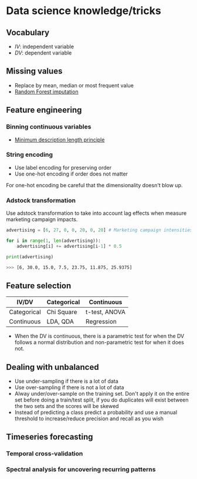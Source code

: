 # Data science knowledge/tricks


## Vocabulary

- *IV*: independent variable
- *DV*: dependent variable


## Missing values

- Replace by mean, median or most frequent value
- [Random Forest imputation](http://math.furman.edu/~dcs/courses/math47/R/library/randomForest/html/rfImpute.html)


## Feature engineering

### Binning continuous variables

- [Minimum description length principle](https://arxiv.org/abs/math/0406077)

### String encoding

- Use label encoding for preserving order
- Use one-hot encoding if order does not matter

For one-hot encoding be careful that the dimensionality doesn't blow up.

### Adstock transformation

Use adstock transformation to take into account lag effects when measure marketing campaign impacts.

```python
advertising = [6, 27, 0, 0, 20, 0, 20] # Marketing campaign intensities

for i in range(1, len(advertising)):
    advertising[i] += advertising[i-1] * 0.5

print(advertising)
```

```sh
>>> [6, 30.0, 15.0, 7.5, 23.75, 11.875, 25.9375]
```


## Feature selection

| IV/DV       | Categorical | Continuous    |
|-------------|-------------|---------------|
| Categorical | Chi Square  | t-test, ANOVA |
| Continuous  | LDA, QDA    | Regression    |

- When the DV is continuous, there is a parametric test for when the DV follows a normal distribution and non-parametric test for when it does not.


## Dealing with unbalanced

- Use under-sampling if there is a lot of data
- Use over-sampling if there is not a lot of data
- Alway under/over-sample on the training set. Don't apply it on the entire set before doing a train/test split, if you do duplicates will exist between the two sets and the scores will be skewed
- Instead of predicting a class predict a probability and use a manual threshold to increase/reduce precision and recall as you wish


## Timeseries forecasting

### Temporal cross-validation

### Spectral analysis for uncovering recurring patterns



